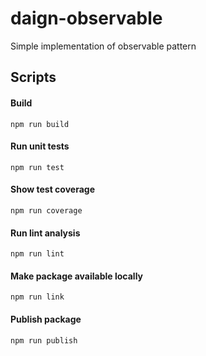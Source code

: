 # daign-observable
Simple implementation of observable pattern

## Scripts

#### Build

    npm run build

#### Run unit tests

    npm run test

#### Show test coverage

    npm run coverage

#### Run lint analysis

    npm run lint

#### Make package available locally

    npm run link

#### Publish package

    npm run publish
